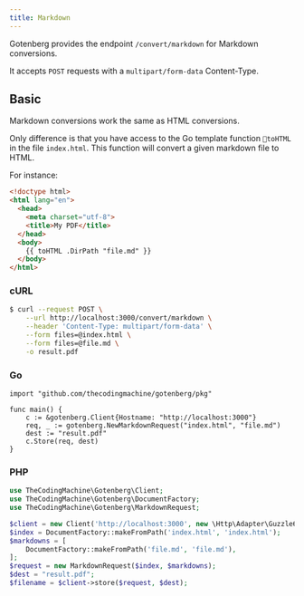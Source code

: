 ```yaml
---
title: Markdown
---
```


Gotenberg provides the endpoint `/convert/markdown` for Markdown conversions.

It accepts `POST` requests with a `multipart/form-data` Content-Type.

## Basic

Markdown conversions work the same as HTML conversions.

Only difference is that you have access to the Go template function `toHTML`
in the file `index.html`. This function will convert a given markdown file to HTML.

For instance:

```html
<!doctype html>
<html lang="en">
  <head>
    <meta charset="utf-8">
    <title>My PDF</title>
  </head>
  <body>
    {{ toHTML .DirPath "file.md" }}
  </body>
</html>
```

### cURL

```bash
$ curl --request POST \
    --url http://localhost:3000/convert/markdown \
    --header 'Content-Type: multipart/form-data' \
    --form files=@index.html \
    --form files=@file.md \
    -o result.pdf
```

### Go

```golang
import "github.com/thecodingmachine/gotenberg/pkg"

func main() {
    c := &gotenberg.Client{Hostname: "http://localhost:3000"}
    req, _ := gotenberg.NewMarkdownRequest("index.html", "file.md")
    dest := "result.pdf"
    c.Store(req, dest)
}
```

### PHP

```php
use TheCodingMachine\Gotenberg\Client;
use TheCodingMachine\Gotenberg\DocumentFactory;
use TheCodingMachine\Gotenberg\MarkdownRequest;

$client = new Client('http://localhost:3000', new \Http\Adapter\Guzzle6\Client());
$index = DocumentFactory::makeFromPath('index.html', 'index.html');
$markdowns = [
    DocumentFactory::makeFromPath('file.md', 'file.md'),
];
$request = new MarkdownRequest($index, $markdowns);
$dest = "result.pdf";
$filename = $client->store($request, $dest);
```
